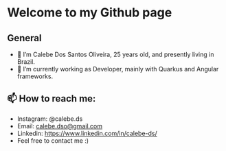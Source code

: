 # Welcome to my Github page

## General
-  👋 I’m Calebe Dos Santos Oliveira, 25 years old, and presently living in Brazil.
- 🌱 I’m currently working as Developer, mainly with Quarkus and Angular frameworks.

## 📫 How to reach me:
-  Instagram: @calebe.ds
-  Email: calebe.dso@gmail.com
-  Linkedin: https://www.linkedin.com/in/calebe-ds/
-  Feel free to contact me :)


<!---
calebeds/calebeds is a ✨ special ✨ repository because its `README.md` (this file) appears on your GitHub profile.
You can click the Preview link to take a look at your changes.
--->
